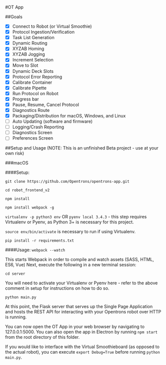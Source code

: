 #OT App

##Goals

- [x] Connect to Robot (or Virtual Smoothie)
- [x] Protocol Ingestion/Verification
- [x] Task List Generation
- [x] Dynamic Routing
- [x] XYZAB Homing
- [x] XYZAB Jogging
- [x] Increment Selection
- [x] Move to Slot
- [x] Dynamic Deck Slots
- [x] Protocol Error Reporting
- [x] Calibrate Container
- [x] Calibrate Pipette
- [x] Run Protocol on Robot
- [x] Progress bar
- [x] Pause, Resume, Cancel Protocol
- [x] Diagnostics Route
- [x] Packaging/Distribution for macOS, Windows, and Linux
- [ ] Auto Updating (software and firmware)
- [ ] Logging/Crash Reporting
- [ ] Diagnostics Screen
- [ ] Preferences Screen

##Setup and Usage
(NOTE: This is an unfinished Beta project - use at your own risk)

###macOS

####Setup:

`git clone https://github.com/Opentrons/opentrons-app.git`

`cd robot_frontend_v2`

`npm install`

`npm install webpack -g`

`virtualenv -p python3 env` OR `pyenv local 3.4.3` - this step requires Virtualenv or Pyenv, as Python 3+ is necessary for this project.

`source env/bin/activate` is necessary to run if using Virtualenv.

`pip install -r requirements.txt`


####Usage:
`webpack --watch`

This starts Webpack in order to compile and watch assets (SASS, HTML, ES6, Vue)
Next, execute the following in a new terminal session:

`cd server`

You will need to activate your Virtualenv or Pyenv here - refer to the above comment in setup for instructions on how to do so.

`python main.py`

At this point, the Flask server that serves up the Single Page Application and hosts the REST API for interacting with your Opentrons robot over HTTP is running.

You can now open the OT App in your web browser by navigating to 127.0.0.1:5000. You can also open the app in Electron by running `npm start` from the root directory of this folder.

If you would like to interface with the Virtual Smoothieboard (as opposed to the actual robot), you can execute `export Debug=True` before running `python main.py`.
